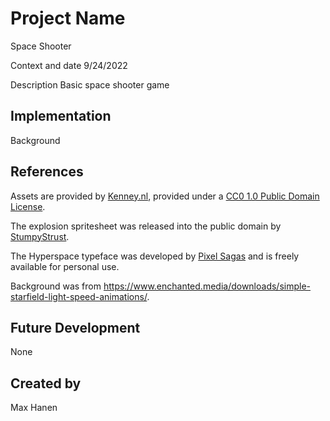 # Project Name
Space Shooter

Context and date
9/24/2022

Description
Basic space shooter game

## Implementation
Background

## References
Assets are provided by [Kenney.nl](https://kenney.nl/assets/space-shooter-extension), provided under a [CC0 1.0 Public Domain License](https://creativecommons.org/publicdomain/zero/1.0/).

The explosion spritesheet was released into the public domain by [StumpyStrust](https://opengameart.org/content/explosion-sheet).

The Hyperspace typeface was developed by [Pixel Sagas](https://www.dafont.com/hyperspace.font) and is freely available for personal use.

Background was from https://www.enchanted.media/downloads/simple-starfield-light-speed-animations/. 

## Future Development
None

## Created by
Max Hanen
